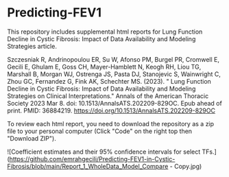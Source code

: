 # Predicting-FEV1
This repository includes supplemental html reports for Lung Function Decline in Cystic Fibrosis: Impact of Data Availability and Modeling Strategies article.

Szczesniak R, Andrinopoulou ER, Su W, Afonso PM, Burgel PR, Cromwell E, Gecili E, Ghulam E, Goss CH, Mayer-Hamblett N, Keogh RH, Liou TG, Marshall B, Morgan WJ, Ostrenga JS, Pasta DJ, Stanojevic S, Wainwright C, Zhou GC, Fernandez G, Fink AK, Schechter MS. (2023). " Lung Function Decline in Cystic Fibrosis: Impact of Data Availability and Modeling Strategies on Clinical Interpretations." Annals of the American Thoracic Society 2023 Mar 8. doi: 10.1513/AnnalsATS.202209-829OC. Epub ahead of print. PMID: 36884219. https://doi.org/10.1513/AnnalsATS.202209-829OC

To review each html report, you need to download the repository as a zip file to your personal computer (Click "Code" on the right top then "Download ZIP").

![Coefficient estimates and their 95% confidence intervals for select TFs.](https://github.com/emrahgecili/Predicting-FEV1-in-Cystic-Fibrosis/blob/main/Report_1_WholeData_Model_Compare - Copy.jpg)

